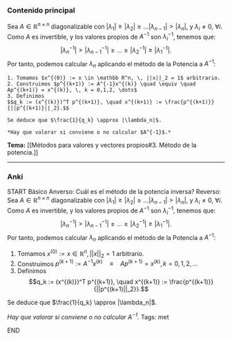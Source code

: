 ### Contenido principal

Sea $A \in \mathbb R^{n \times n}$ diagonalizable con $|\lambda_1| \ge |\lambda_2| \ge \dots |\lambda_{n-1}| > |\lambda_n|$, y $\lambda_i \neq 0$, $\forall i$. Como $A$ es invertible, y los valores propios de $A^{-1}$ son $\lambda_i^{-1}$, tenemos que:
$$|\lambda_n^{-1}| > |\lambda_{n-1}^{-1}| \ge \dots \ge |\lambda_2^{-1}| \ge |\lambda_1^{-1}|.
$$
Por tanto, podemos calcular $\lambda_n$ aplicando el método de la Potencia a $A^{-1}$:

```ad-Algorithm
1. Tomamos $x^{(0)} := x \in \mathbb R^n, \, ||x||_2 = 1$ arbitrario.
2. Construimos $p^{(k+1)} := A^{-1}x^{(k)} \quad \equiv \quad Ap^{(k+1)} = x^{(k)}, \, k = 0,1,2, \dots$
3. Definimos
$$q_k := (x^{(k)})^T p^{(k+1)}, \quad x^{(k+1)} := \frac{p^{(k+1)}}{||p^{(k+1)}||_2}.$$

Se deduce que $\frac{1}{q_k} \approx |\lambda_n|$.

*Hay que valorar si conviene o no calcular $A^{-1}$.*
```


**Tema:** [[Métodos para valores y vectores propios#3. Método de la potencia.]]

---
### Anki

START
Básico
Anverso: Cuál es el método de la potencia inversa?
Reverso: Sea $A \in \mathbb R^{n \times n}$ diagonalizable con $|\lambda_1| \ge |\lambda_2| \ge \dots |\lambda_{n-1}| > |\lambda_n|$, y $\lambda_i \neq 0$, $\forall i$. Como $A$ es invertible, y los valores propios de $A^{-1}$ son $\lambda_i^{-1}$, tenemos que:
$$|\lambda_n^{-1}| > |\lambda_{n-1}^{-1}| \ge \dots \ge |\lambda_2^{-1}| \ge |\lambda_1^{-1}|.
$$
Por tanto, podemos calcular $\lambda_n$ aplicando el método de la Potencia a $A^{-1}$:
1. Tomamos $x^{(0)} := x \in \mathbb R^n, \, ||x||_2 = 1$ arbitrario.
2. Construimos $p^{(k+1)} := A^{-1}x^{(k)} \quad \equiv \quad Ap^{(k+1)} = x^{(k)}, \, k = 0,1,2, \dots$
3. Definimos
$$q_k := (x^{(k)})^T p^{(k+1)}, \quad x^{(k+1)} := \frac{p^{(k+1)}}{||p^{(k+1)||_2}}.$$

Se deduce que $\frac{1}{q_k} \approx |\lambda_n|$.

*Hay que valorar si conviene o no calcular $A^{-1}$.*
Tags: met
<!--ID: 1735044171411-->
END
